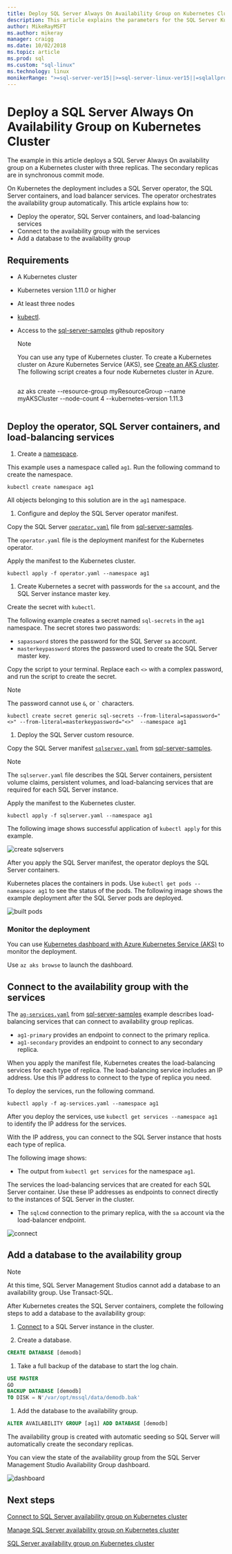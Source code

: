 ```yaml
---
title: Deploy SQL Server Always On Availability Group on Kubernetes Cluster
description: This article explains the parameters for the SQL Server Kubernetes Always On availability group operator global requirements
author: MikeRayMSFT
ms.author: mikeray
manager: craigg
ms.date: 10/02/2018
ms.topic: article
ms.prod: sql
ms.custom: "sql-linux"
ms.technology: linux
monikerRange: ">=sql-server-ver15||>=sql-server-linux-ver15||=sqlallproducts-allversions"
---
```

# Deploy a SQL Server Always On Availability Group on Kubernetes Cluster

The example in this article deploys a SQL Server Always On availability group on a Kubernetes cluster with three replicas. The secondary replicas are in synchronous commit mode.

On Kubernetes the deployment includes a SQL Server operator, the SQL Server containers, and load balancer services. The operator orchestrates the availability group automatically. This article explains how to:

- Deploy the operator, SQL Server containers, and load-balancing services
- Connect to the availability group with the services
- Add a database to the availability group

## Requirements

- A Kubernetes cluster
- Kubernetes version 1.11.0 or higher
- At least three nodes
- [kubectl](http://kubernetes.io/docs/tasks/tools/install-kubectl/).
- Access to the [sql-server-samples](https://github.com/Microsoft/sql-server-samples/tree/master/samples/features/high%20availability/Kubernetes/sample-manifest-files) github repository

  >[!NOTE]
  >You can use any type of Kubernetes cluster. To create a Kubernetes cluster on Azure Kubernetes Service (AKS), see [Create an AKS cluster](http://docs.microsoft.com/azure/aks/create-cluster).
  > The following script creates a four node Kubernetes cluster in Azure.
  >```azure-cli
  az aks create --resource-group myResourceGroup --name myAKSCluster --node-count 4 --kubernetes-version 1.11.3
  >```

## Deploy the operator, SQL Server containers, and load-balancing services

1. Create a [namespace](https://kubernetes.io/docs/concepts/overview/working-with-objects/namespaces/).

  This example uses a namespace called `ag1`. Run the following command to create the namespace.

  ```azurecli
  kubectl create namespace ag1
  ```

  All objects belonging to this solution are in the `ag1` namespace.

1. Configure and deploy the SQL Server operator manifest.

  Copy the SQL Server [`operator.yaml`](https://github.com/Microsoft/sql-server-samples/tree/master/samples/features/high%20availability/Kubernetes/sample-manifest-files/operator.yaml) file from [sql-server-samples](https://github.com/Microsoft/sql-server-samples/tree/master/samples/features/high%20availability/Kubernetes/sample-manifest-files).

  The `operator.yaml` file is the deployment manifest for the Kubernetes operator.

  Apply the manifest to the Kubernetes cluster.

  ```azurecli
  kubectl apply -f operator.yaml --namespace ag1
  ```

1. Create Kubernetes a secret with passwords for the `sa` account, and the SQL Server instance master key.

  Create the secret with  `kubectl`.
  
  The following example creates a secret named `sql-secrets` in the `ag1` namespace. The secret stores two passwords:
  
  - `sapassword` stores the password for the SQL Server `sa` account.
  - `masterkeypassword` stores the password used to create the SQL Server master key. 

  Copy the script to your terminal. Replace each `<>` with a complex password, and run the script to create the secret.

  >[!NOTE]
  >The password cannot use `&`, or `` ` `` characters.

  ```azurecli
  kubectl create secret generic sql-secrets --from-literal=sapassword="<>" --from-literal=masterkeypassword="<>"  --namespace ag1
  ```

1. Deploy the SQL Server custom resource.

  Copy the SQL Server manifest [`sqlserver.yaml`](https://github.com/Microsoft/sql-server-samples/tree/master/samples/features/high%20availability/Kubernetes/sample-manifest-files/sqlserver.yaml) from [sql-server-samples](https://github.com/Microsoft/sql-server-samples/tree/master/samples/features/high%20availability/Kubernetes/sample-manifest-files).

  >[!NOTE]
  >The `sqlserver.yaml` file describes the SQL Server containers, persistent volume claims, persistent volumes, and load-balancing services that are required for each SQL Server instance.

  Apply the manifest to the Kubernetes cluster.

  ```azurecli
  kubectl apply -f sqlserver.yaml --namespace ag1
  ```
  
  The following image shows successful application of `kubectl apply` for this example.

  ![create sqlservers](./media/sql-server-linux-kubernetes-deploy/create-sqlservers.png)

  After you apply the SQL Server manifest, the operator deploys the SQL Server containers.

  Kubernetes places the containers in pods. Use `kubectl get pods --namespace ag1` to see the status of the pods. The following image shows the example deployment after the SQL Server pods are deployed. 

  ![built pods](./media/sql-server-linux-kubernetes-deploy/builtpods.png)

### Monitor the deployment

You can use [Kubernetes dashboard with Azure Kubernetes Service (AKS)](https://docs.microsoft.com/en-us/azure/aks/kubernetes-dashboard) to monitor the deployment.

Use `az aks browse` to launch the dashboard. 

## Connect to the availability group with the services

The [`ag-services.yaml`](https://github.com/Microsoft/sql-server-samples/tree/master/samples/features/high%20availability/Kubernetes/sample-manifest-files/ag-services.yaml) from [sql-server-samples](https://github.com/Microsoft/sql-server-samples/tree/master/samples/features/high%20availability/Kubernetes/sample-manifest-files) example describes load-balancing services that can connect to availability group replicas. 

- `ag1-primary` provides an endpoint to connect to the primary replica.
- `ag1-secondary` provides an endpoint to connect to any secondary replica.

When you apply the manifest file, Kubernetes creates the load-balancing services for each type of replica. The load-balancing service includes an IP address. Use this IP address to connect to the type of replica you need.

To deploy the services, run the following command.

```azurecli
kubectl apply -f ag-services.yaml --namespace ag1
```

After you deploy the services, use `kubectl get services --namespace ag1` to identify the IP address for the services.

With the IP address, you can connect to the SQL Server instance that hosts each type of replica.

The following image shows:

- The output from `kubectl get services` for the namespace `ag1`.

 The services the load-balancing services that are created for each SQL Server container. Use these IP addresses as endpoints to connect directly to the instances of SQL Server in the cluster.

- The `sqlcmd` connection to the primary replica, with the `sa` account via the load-balancer endpoint.

![connect](./media/sql-server-linux-kubernetes-deploy/connect.png)

## Add a database to the availability group

>[!NOTE]
>At this time, SQL Server Management Studios cannot add a database to an availability group. Use Transact-SQL.

After Kubernetes creates the SQL Server containers, complete the following steps to add a database to the availability group:

1. [Connect](sql-server-linux-kubernetes-connect.md) to a SQL Server instance in the cluster.

1. Create a database.

  ```sql
  CREATE DATABASE [demodb]
  ```

1. Take a full backup of the database to start the log chain.

  ```sql
  USE MASTER
  GO
  BACKUP DATABASE [demodb] 
  TO DISK = N'/var/opt/mssql/data/demodb.bak'
  ```

1. Add the database to the availability group.

  ```sql
  ALTER AVAILABILITY GROUP [ag1] ADD DATABASE [demodb]
  ```

The availability group is created with automatic seeding so SQL Server will automatically create the secondary replicas.

You can view the state of the availability group from the SQL Server Management Studio Availability Group dashboard.

![dashboard](./media/sql-server-linux-kubernetes-deploy/dashboard.png)

## Next steps

[Connect to SQL Server availability group on Kubernetes cluster](sql-server-linux-kubernetes-connect.md)

[Manage SQL Server availability group on Kubernetes cluster](sql-server-linux-kubernetes-manage.md)

[SQL Server availability group on Kubernetes cluster](sql-server-ag-kubernetes.md)
